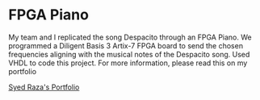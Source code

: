# FPGA Piano
My team and I replicated the song Despacito through an FPGA Piano. We programmed a Diligent Basis 3 Artix-7 FPGA board to send the chosen frequencies aligning with the musical notes of the Despacito song. Used VHDL to code this project. For more information, please read this on my portfolio

[Syed Raza's Portfolio](https://syedmraza.com)
